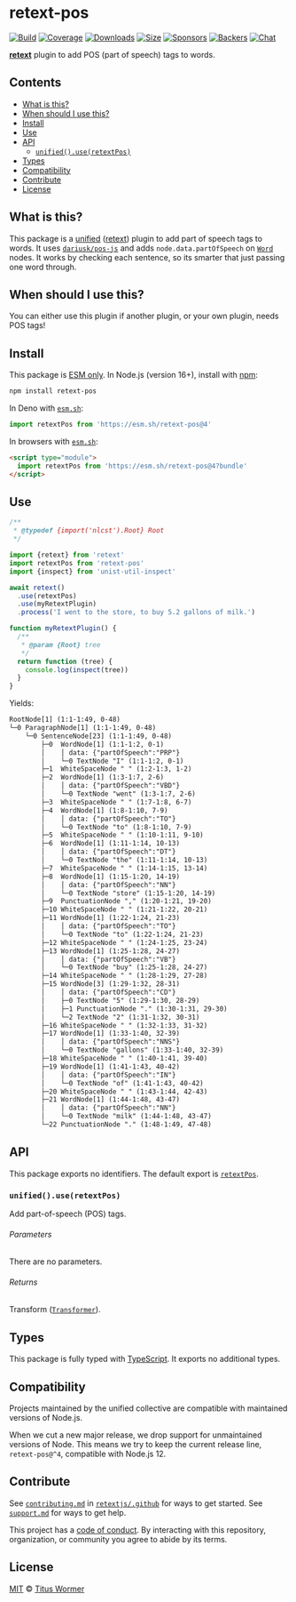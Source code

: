 # retext-pos

[![Build][build-badge]][build]
[![Coverage][coverage-badge]][coverage]
[![Downloads][downloads-badge]][downloads]
[![Size][size-badge]][size]
[![Sponsors][sponsors-badge]][collective]
[![Backers][backers-badge]][collective]
[![Chat][chat-badge]][chat]

**[retext][]** plugin to add POS (part of speech) tags to words.

## Contents

*   [What is this?](#what-is-this)
*   [When should I use this?](#when-should-i-use-this)
*   [Install](#install)
*   [Use](#use)
*   [API](#api)
    *   [`unified().use(retextPos)`](#unifieduseretextpos)
*   [Types](#types)
*   [Compatibility](#compatibility)
*   [Contribute](#contribute)
*   [License](#license)

## What is this?

This package is a [unified][] ([retext][]) plugin to add part of speech tags
to words.
It uses [`dariusk/pos-js`][posjs] and adds `node.data.partOfSpeech` on
[`Word`][nlcst-word] nodes.
It works by checking each sentence, so its smarter that just passing one word
through.

## When should I use this?

You can either use this plugin if another plugin, or your own plugin, needs
POS tags!

## Install

This package is [ESM only][esm].
In Node.js (version 16+), install with [npm][]:

```sh
npm install retext-pos
```

In Deno with [`esm.sh`][esmsh]:

```js
import retextPos from 'https://esm.sh/retext-pos@4'
```

In browsers with [`esm.sh`][esmsh]:

```html
<script type="module">
  import retextPos from 'https://esm.sh/retext-pos@4?bundle'
</script>
```

## Use

```js
/**
 * @typedef {import('nlcst').Root} Root
 */

import {retext} from 'retext'
import retextPos from 'retext-pos'
import {inspect} from 'unist-util-inspect'

await retext()
  .use(retextPos)
  .use(myRetextPlugin)
  .process('I went to the store, to buy 5.2 gallons of milk.')

function myRetextPlugin() {
  /**
   * @param {Root} tree
   */
  return function (tree) {
    console.log(inspect(tree))
  }
}
```

Yields:

```txt
RootNode[1] (1:1-1:49, 0-48)
└─0 ParagraphNode[1] (1:1-1:49, 0-48)
    └─0 SentenceNode[23] (1:1-1:49, 0-48)
        ├─0  WordNode[1] (1:1-1:2, 0-1)
        │    │ data: {"partOfSpeech":"PRP"}
        │    └─0 TextNode "I" (1:1-1:2, 0-1)
        ├─1  WhiteSpaceNode " " (1:2-1:3, 1-2)
        ├─2  WordNode[1] (1:3-1:7, 2-6)
        │    │ data: {"partOfSpeech":"VBD"}
        │    └─0 TextNode "went" (1:3-1:7, 2-6)
        ├─3  WhiteSpaceNode " " (1:7-1:8, 6-7)
        ├─4  WordNode[1] (1:8-1:10, 7-9)
        │    │ data: {"partOfSpeech":"TO"}
        │    └─0 TextNode "to" (1:8-1:10, 7-9)
        ├─5  WhiteSpaceNode " " (1:10-1:11, 9-10)
        ├─6  WordNode[1] (1:11-1:14, 10-13)
        │    │ data: {"partOfSpeech":"DT"}
        │    └─0 TextNode "the" (1:11-1:14, 10-13)
        ├─7  WhiteSpaceNode " " (1:14-1:15, 13-14)
        ├─8  WordNode[1] (1:15-1:20, 14-19)
        │    │ data: {"partOfSpeech":"NN"}
        │    └─0 TextNode "store" (1:15-1:20, 14-19)
        ├─9  PunctuationNode "," (1:20-1:21, 19-20)
        ├─10 WhiteSpaceNode " " (1:21-1:22, 20-21)
        ├─11 WordNode[1] (1:22-1:24, 21-23)
        │    │ data: {"partOfSpeech":"TO"}
        │    └─0 TextNode "to" (1:22-1:24, 21-23)
        ├─12 WhiteSpaceNode " " (1:24-1:25, 23-24)
        ├─13 WordNode[1] (1:25-1:28, 24-27)
        │    │ data: {"partOfSpeech":"VB"}
        │    └─0 TextNode "buy" (1:25-1:28, 24-27)
        ├─14 WhiteSpaceNode " " (1:28-1:29, 27-28)
        ├─15 WordNode[3] (1:29-1:32, 28-31)
        │    │ data: {"partOfSpeech":"CD"}
        │    ├─0 TextNode "5" (1:29-1:30, 28-29)
        │    ├─1 PunctuationNode "." (1:30-1:31, 29-30)
        │    └─2 TextNode "2" (1:31-1:32, 30-31)
        ├─16 WhiteSpaceNode " " (1:32-1:33, 31-32)
        ├─17 WordNode[1] (1:33-1:40, 32-39)
        │    │ data: {"partOfSpeech":"NNS"}
        │    └─0 TextNode "gallons" (1:33-1:40, 32-39)
        ├─18 WhiteSpaceNode " " (1:40-1:41, 39-40)
        ├─19 WordNode[1] (1:41-1:43, 40-42)
        │    │ data: {"partOfSpeech":"IN"}
        │    └─0 TextNode "of" (1:41-1:43, 40-42)
        ├─20 WhiteSpaceNode " " (1:43-1:44, 42-43)
        ├─21 WordNode[1] (1:44-1:48, 43-47)
        │    │ data: {"partOfSpeech":"NN"}
        │    └─0 TextNode "milk" (1:44-1:48, 43-47)
        └─22 PunctuationNode "." (1:48-1:49, 47-48)
```

## API

This package exports no identifiers.
The default export is [`retextPos`][api-retext-pos].

### `unified().use(retextPos)`

Add part-of-speech (POS) tags.

###### Parameters

There are no parameters.

###### Returns

Transform ([`Transformer`][unified-transformer]).

## Types

This package is fully typed with [TypeScript][].
It exports no additional types.

## Compatibility

Projects maintained by the unified collective are compatible with maintained
versions of Node.js.

When we cut a new major release, we drop support for unmaintained versions of
Node.
This means we try to keep the current release line, `retext-pos@^4`, compatible
with Node.js 12.

## Contribute

See [`contributing.md`][contributing] in [`retextjs/.github`][health] for ways
to get started.
See [`support.md`][support] for ways to get help.

This project has a [code of conduct][coc].
By interacting with this repository, organization, or community you agree to
abide by its terms.

## License

[MIT][license] © [Titus Wormer][author]

<!-- Definitions -->

[build-badge]: https://github.com/retextjs/retext-pos/workflows/main/badge.svg

[build]: https://github.com/retextjs/retext-pos/actions

[coverage-badge]: https://img.shields.io/codecov/c/github/retextjs/retext-pos.svg

[coverage]: https://codecov.io/github/retextjs/retext-pos

[downloads-badge]: https://img.shields.io/npm/dm/retext-pos.svg

[downloads]: https://www.npmjs.com/package/retext-pos

[size-badge]: https://img.shields.io/bundlejs/size/retext-pos

[size]: https://bundlejs.com/?q=retext-pos

[sponsors-badge]: https://opencollective.com/unified/sponsors/badge.svg

[backers-badge]: https://opencollective.com/unified/backers/badge.svg

[collective]: https://opencollective.com/unified

[chat-badge]: https://img.shields.io/badge/chat-discussions-success.svg

[chat]: https://github.com/retextjs/retext/discussions

[npm]: https://docs.npmjs.com/cli/install

[esm]: https://gist.github.com/sindresorhus/a39789f98801d908bbc7ff3ecc99d99c

[esmsh]: https://esm.sh

[typescript]: https://www.typescriptlang.org

[health]: https://github.com/retextjs/.github

[contributing]: https://github.com/retextjs/.github/blob/main/contributing.md

[support]: https://github.com/retextjs/.github/blob/main/support.md

[coc]: https://github.com/retextjs/.github/blob/main/code-of-conduct.md

[license]: license

[author]: https://wooorm.com

[nlcst-word]: https://github.com/syntax-tree/nlcst#word

[posjs]: https://github.com/dariusk/pos-js

[retext]: https://github.com/retextjs/retext

[unified]: https://github.com/unifiedjs/unified

[unified-transformer]: https://github.com/unifiedjs/unified#transformer

[api-retext-pos]: #unifieduseretextpos
